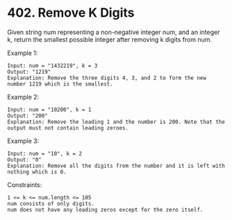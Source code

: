 # 402. Remove K Digits

Given string num representing a non-negative integer num, and an integer k, return the smallest possible integer after removing k digits from num.


Example 1:

    Input: num = "1432219", k = 3
    Output: "1219"
    Explanation: Remove the three digits 4, 3, and 2 to form the new number 1219 which is the smallest.

Example 2:

    Input: num = "10200", k = 1
    Output: "200"
    Explanation: Remove the leading 1 and the number is 200. Note that the output must not contain leading zeroes.

Example 3:

    Input: num = "10", k = 2
    Output: "0"
    Explanation: Remove all the digits from the number and it is left with nothing which is 0.

 

Constraints:

    1 <= k <= num.length <= 105
    num consists of only digits.
    num does not have any leading zeros except for the zero itself.

